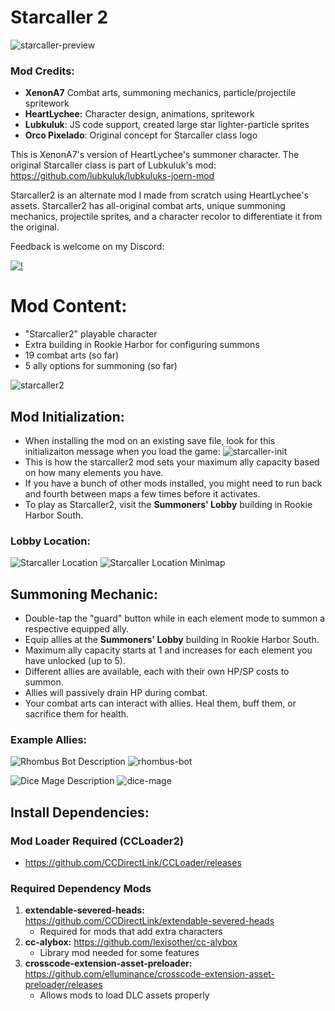 # Starcaller 2
![starcaller-preview](https://github.com/user-attachments/assets/2fcb02ce-0a1a-409a-8475-0bc9a44ea05f)

### **Mod Credits:**
- **XenonA7** Combat arts, summoning mechanics, particle/projectile spritework
- **HeartLychee:** Character design, animations, spritework
- **Lubkuluk**: JS code support, created large star lighter-particle sprites
- **Orco Pixelado**: Original concept for Starcaller class logo

This is XenonA7's version of HeartLychee's summoner character. The original Starcaller class is part of Lubkuluk's mod: https://github.com/lubkuluk/lubkuluks-joern-mod

Starcaller2 is an alternate mod I made from scratch using HeartLychee's assets. Starcaller2 has all-original combat arts, unique summoning mechanics, projectile sprites, and a character recolor to differentiate it from the original.

Feedback is welcome on my Discord:

[![!](https://invidget.switchblade.xyz/CsfUk9vpFq)](https://discord.gg/CsfUk9vpFq)

# **Mod Content:**
* "Starcaller2" playable character
* Extra building in Rookie Harbor for configuring summons
* 19 combat arts (so far)
* 5 ally options for summoning (so far)

![starcaller2](https://github.com/user-attachments/assets/b0bd5ead-d0ef-410a-a4b0-9691a1a25405)

## **Mod Initialization:**
* When installing the mod on an existing save file, look for this initializaiton message when you load the game:
![starcaller-init](https://github.com/user-attachments/assets/e21e341b-2bc0-472b-9f56-9eebb3f94929)
* This is how the starcaller2 mod sets your maximum ally capacity based on how many elements you have.
* If you have a bunch of other mods installed, you might need to run back and fourth between maps a few times before it activates.
* To play as Starcaller2, visit the **Summoners' Lobby** building in Rookie Harbor South.

### **Lobby Location:**
![Starcaller Location](https://github.com/user-attachments/assets/7a3b373c-8f3b-496a-8701-cba07b5397dc)
![Starcaller Location Minimap](https://github.com/user-attachments/assets/749c0760-e9d2-400f-a1cc-ceda393aad57)


## **Summoning Mechanic:**
* Double-tap the "guard" button while in each element mode to summon a respective equipped ally.
* Equip allies at the **Summoners' Lobby** building in Rookie Harbor South.
* Maximum ally capacity starts at 1 and increases for each element you have unlocked (up to 5).
* Different allies are available, each with their own HP/SP costs to summon.
* Allies will passively drain HP during combat.
* Your combat arts can interact with allies. Heal them, buff them, or sacrifice them for health.

### **Example Allies:**
![Rhombus Bot Description](https://github.com/user-attachments/assets/ee784638-1816-43eb-94d9-5047184725a9)
![rhombus-bot](https://github.com/user-attachments/assets/88f8a0a5-9aeb-4674-ab16-251764cf6396)

![Dice Mage Description](https://github.com/user-attachments/assets/a8e8459d-2a7f-4b7e-b806-367e20ba1e70)
![dice-mage](https://github.com/user-attachments/assets/3bdeea1c-8b52-40b6-9d8c-e1f8f16d1e1c)


## **Install Dependencies:**
### **Mod Loader Required (CCLoader2)**
* https://github.com/CCDirectLink/CCLoader/releases
### **Required Dependency Mods**
1. **extendable-severed-heads:** https://github.com/CCDirectLink/extendable-severed-heads  
   * Required for mods that add extra characters
2. **cc-alybox:** https://github.com/lexisother/cc-alybox
   * Library mod needed for some features
3. **crosscode-extension-asset-preloader:** https://github.com/elluminance/crosscode-extension-asset-preloader/releases
   * Allows mods to load DLC assets properly
